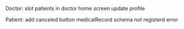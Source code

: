 Doctor:
slot patients in doctor home screen
update profile

Patient:
add canceled button
medicalRecord schema not registerd error
